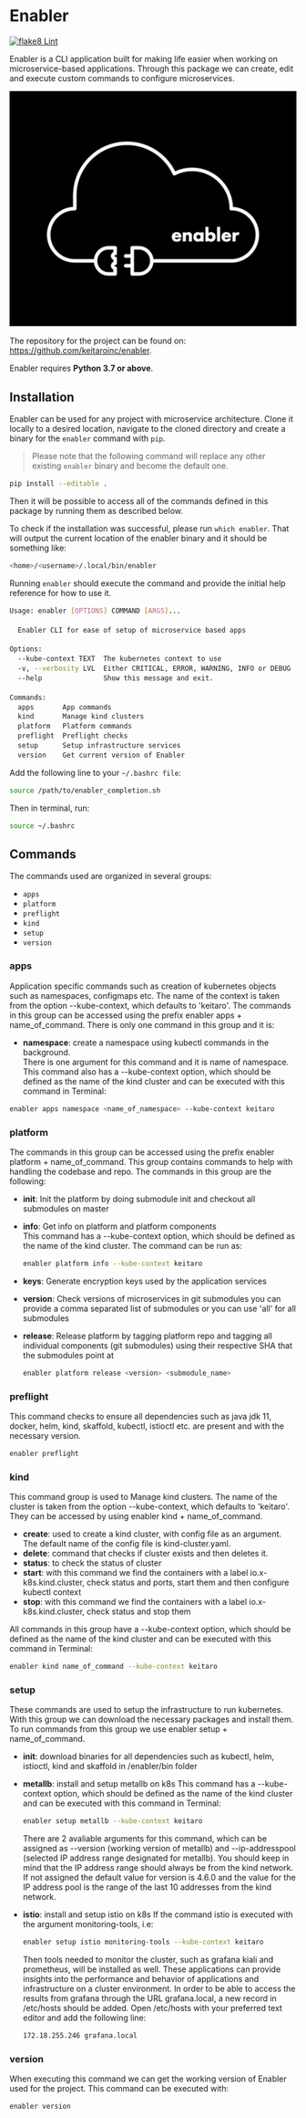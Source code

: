 # Enabler

[![flake8 Lint](https://github.com/keitaroinc/enabler/actions/workflows/lint.yml/badge.svg)](https://github.com/keitaroinc/enabler/actions/workflows/lint.yml)

Enabler is a CLI application built for making life easier when working on microservice-based applications. Through this package we can create, edit and execute custom commands to configure microservices.

![Enabler logo image](https://raw.githubusercontent.com/keitaroinc/enabler/main/enabler-logo-bw.png)

The repository for the project can be found on: https://github.com/keitaroinc/enabler.

Enabler requires **Python 3.7 or above**.

## Installation

Enabler can be used for any project with microservice architecture. Clone it locally to a desired location, navigate to the cloned directory and create a binary for the `enabler` command with `pip`.

>Please note that the following command will replace any other existing `enabler` binary and become the default one.

```bash
pip install --editable .
```

Then it will be possible to access all of the commands defined in this package by running them as described below.

To check if the installation was successful, please run `which enabler`. That will output the current location of the enabler binary and it should be something like:

```bash
<home>/<username>/.local/bin/enabler
```

Running `enabler` should execute the command and provide the initial help reference for how to use it.

```bash
Usage: enabler [OPTIONS] COMMAND [ARGS]...

  Enabler CLI for ease of setup of microservice based apps

Options:
  --kube-context TEXT  The kubernetes context to use
  -v, --verbosity LVL  Either CRITICAL, ERROR, WARNING, INFO or DEBUG
  --help               Show this message and exit.

Commands:
  apps       App commands
  kind       Manage kind clusters
  platform   Platform commands
  preflight  Preflight checks
  setup      Setup infrastructure services
  version    Get current version of Enabler
```

Add the following line to your `~/.bashrc file`:

```bash
source /path/to/enabler_completion.sh
```

Then in terminal, run:

```bash
source ~/.bashrc
```


## Commands

The commands used are organized in several groups:

- `apps`
- `platform`
- `preflight`
- `kind`
- `setup`
- `version`

### apps

Application specific commands such as creation of kubernetes objects such as namespaces, configmaps etc. The name of the context is taken from the option --kube-context, which defaults to 'keitaro'. The commands in this group can be accessed using the prefix enabler apps + name_of_command. There is only one command in this group and it is:

- **namespace**: create a namespace using kubectl commands in the background.\
  There is one argument for this command and it is name of namespace. This command also has a --kube-context option, which should be defined as the name of the kind cluster and can be executed with this command in Terminal:

```bash
enabler apps namespace <name_of_namespace> --kube-context keitaro
```

### platform

The commands in this group can be accessed using the prefix enabler platform + name_of_command. This group contains commands to help with handling the codebase and repo. The commands in this group are the following:

- **init**: Init the platform by doing submodule init and checkout all submodules on master
- **info**: Get info on platform and platform components\
  This command has a --kube-context option, which should be defined as the name of the kind cluster. The command can be run as:

  ```bash
  enabler platform info --kube-context keitaro
  ```

- **keys**: Generate encryption keys used by the application services
- **version**: Check versions of microservices in git submodules you can provide a comma separated list of submodules or you can use 'all' for all submodules
- **release**: Release platform by tagging platform repo and tagging all individual components (git submodules) using their respective SHA that the submodules point at


  ```bash
  enabler platform release <version> <submodule_name>
  ```


### preflight

This command checks to ensure all dependencies such as java jdk 11, docker, helm, kind, skaffold, kubectl, istioctl etc. are present and with the necessary version.

```bash
enabler preflight
```

### kind

This command group is used to Manage kind clusters. The name of the cluster is taken from the option --kube-context, which defaults to 'keitaro'. They can be accessed by using enabler kind + name_of_command.

- **create**: used to create a kind cluster, with config file as an argument. The default name of the config file is kind-cluster.yaml.
- **delete**: command that checks if cluster exists and then deletes it.
- **status**: to check the status of cluster
- **start**: with this command we find the containers with a label io.x-k8s.kind.cluster, check status and ports, start them and then configure kubectl context
- **stop**: with this command we find the containers with a label io.x-k8s.kind.cluster, check status and stop them

All commands in this group have a --kube-context option, which should be defined as the name of the kind cluster and can be executed with this command in Terminal:

```bash
enabler kind name_of_command --kube-context keitaro
```

### setup

These commands are used to setup the infrastructure to run kubernetes. With this group we can download the necessary packages and install them. To run commands from this group we use enabler setup + name_of_command.

- **init**: download binaries for all dependencies such as kubectl, helm, istioctl, kind and skaffold in /enabler/bin folder
- **metallb**: install and setup metallb on k8s
  This command has a --kube-context option, which should be defined as the name of the kind cluster and can be executed with this command in Terminal:

  ```bash
  enabler setup metallb --kube-context keitaro
  ```

  There are 2 avaliable arguments for this command, which can be assigned as --version (working version of metallb) and --ip-addresspool (selected IP address range designated for metallb). You should keep in mind that the IP address range should always be from the kind network. If not assigned the default value for version is 4.6.0 and the value for the IP address pool is the range of the last 10 addresses from the kind network.

- **istio**: install and setup istio on k8s
  If the command istio is executed with the argument monitoring-tools, i.e:

  ```bash
  enabler setup istio monitoring-tools --kube-context keitaro
  ```

  Then tools needed to monitor the cluster, such as grafana kiali and prometheus, will be installed as well. These applications can provide insights into the performance and behavior of applications and infrastructure on a cluster environment. In order to be able to access the results from grafana through the URL grafana.local, a new record in /etc/hosts should be added. Open /etc/hosts with your preferred text editor and add the following line:

  ```bash
  172.18.255.246 grafana.local
  ```

### version

When executing this command we can get the working version of Enabler used for the project. This command can be executed with:

```bash
enabler version
```
